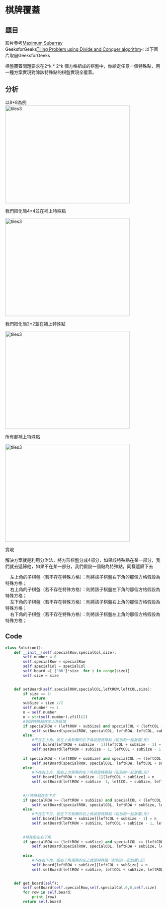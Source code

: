 # 棋牌覆蓋

          
## 題目


影片參考<a href = "https://www.youtube.com/watch?v=ss7eQtz-KHU">Maximum Subarray</a><br>
GeeksforGeeks<a href = "https://www.geeksforgeeks.org/tiling-problem-using-divide-and-conquer-algorithm/">Tiling Problem using Divide and Conquer algorithm</a><
以下圖片取自GeeksforGeeks

棋盤覆蓋問題要求在2^k * 2^k 個方格組成的棋盤中，你給定任意一個特殊點，用一種方案實現對除該特殊點的棋盤實現全覆蓋。

## 分析

以8*8為例<br>
<img src="https://www.geeksforgeeks.org/wp-content/uploads/tiles2-1024x539.png" alt="tiles3" width="400" height="315">

我們把化簡4*4並在補上特殊點

<img src="https://media.geeksforgeeks.org/wp-content/cdn-uploads/tiles3.png" alt="tiles3" width="400" height="315">

我們把化簡2*2並在補上特殊點

<img src="https://media.geeksforgeeks.org/wp-content/cdn-uploads/tiles4.png" alt="tiles3" width="400" height="315">

所有都補上特殊點

<img src="https://www.geeksforgeeks.org/wp-content/uploads/tiles5-1024x793.png" alt="tiles3" width="400" height="315">


實現

解決方案就是利用分治法，將方形棋盤分成4部分，如果該特殊點在某一部分，我們就去遞歸他，如果不在某一部分，我們假設一個點為特殊點，同樣遞歸下去<br>

    左上角的子棋盤（若不存在特殊方格）：則將該子棋盤右下角的那個方格假設為特殊方格；<br>
    右上角的子棋盤（若不存在特殊方格）：則將該子棋盤左下角的那個方格假設為特殊方格；<br>
    左下角的子棋盤（若不存在特殊方格）：則將該子棋盤右上角的那個方格假設為特殊方格；<br>
    右下角的子棋盤（若不存在特殊方格）：則將該子棋盤左上角的那個方格假設為特殊方格；<br>




## Code

```python
class Solution():
    def __init__(self,specialRow,specialCol,size):
        self.number = 0
        self.specialRow = specialRow
        self.specialCol = specialCol
        self.board =[ ['00']*size  for i in range(size)]
        self.size = size

      
    def setBoard(self,specialROW,specialCOL,leftROW,leftCOL,size):
        if size == 1:
            return
        subSize = size //2
        self.number += 1
        n = self.number
        n = str(self.number).zfill(2)
        #假設特殊點在左上角區域
        if specialROW < (leftROW + subSize) and specialCOL < (leftCOL + subSize):
            self.setBoard(specialROW, specialCOL, leftROW, leftCOL, subSize)                
        else:
            #不在左上角，設左上角矩陣的右下角就是特殊點（和別的一起放置L形）              
            self.board[leftROW + subSize - 1][leftCOL + subSize - 1] = n
            self.setBoard(leftROW + subSize - 1, leftCOL + subSize - 1, leftROW, leftCOL, subSize)
        
        if specialROW < (leftROW + subSize) and specialCOL >= (leftCOL + subSize) :
            self.setBoard(specialROW, specialCOL, leftROW, leftCOL + subSize, subSize)               
        else: 
            #不在右上方，設右上方矩陣的左下角就是特殊點（和別的一起放置L形）
            self.board[leftROW + subSize -1][leftCOL + subSize] = n
            self.setBoard(leftROW + subSize -1, leftCOL + subSize, leftROW, leftCOL + subSize, subSize)
        
      
        #//特殊點在左下方
        if specialROW >= (leftROW + subSize) and specialCOL < (leftCOL + subSize): 
            self.setBoard(specialROW, specialCOL, leftROW + subSize, leftCOL, subSize)		
        else: 
            #不在左下方，設左下方矩陣的右上角就是特殊點（和別的一起放置L形）
            self.board[leftROW + subSize][leftCOL + subSize - 1] = n
            self.setBoard(leftROW + subSize, leftCOL + subSize - 1, leftROW + subSize, leftCOL, subSize)
        	
    
        #特殊點在右下角
        if specialROW >= (leftROW + subSize) and specialCOL >= (leftCOL + subSize):
            self.setBoard(specialROW, specialCOL, leftROW + subSize, leftCOL + subSize, subSize)
        		
        else:
            #不在右下角，設右下角矩陣的左上就是特殊點（和別的一起放置L形）
            self.board[leftROW + subSize][leftCOL + subSize] = n
            self.setBoard(leftROW + subSize, leftCOL + subSize, leftROW + subSize, leftCOL + subSize, subSize)       			

        
    def get_board(self):
        self.setBoard(self.specialRow,self.specialCol,0,0,self.size)   
        for row in self.board:
            print (row)
        return self.board
  
```